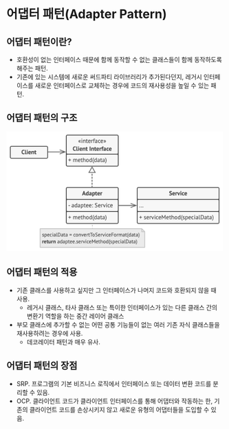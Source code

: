 # 어댑터 패턴(Adapter Pattern)

## 어댑터 패턴이란?

- 호환성이 없는 인터페이스 때문에 함께 동작할 수 없는 클래스들이 함께 동작하도록 해주는 패턴.
- 기존에 있는 시스템에 새로운 써드파티 라이브러리가 추가된다던지, 레거시 인터페이스를 새로운 인터페이스로
교체하는 경우에 코드의 재사용성을 높일 수 있는 패턴.

## 어댑터 패턴의 구조

![Adapter Pattern Structure](../../images/Adapter.png)

## 어댑터 패턴의 적용

- 기존 클래스를 사용하고 싶지만 그 인터페이스가 나머지 코드와 호환되지 않을 때 사용.
  - 레거시 클래스, 타사 클래스 또는 특이한 인터페이스가 있는 다른 클래스 간의 변환기 역할을 하는 중간 레이어 클래스
- 부모 클래스에 추가할 수 없는 어떤 공통 기능들이 없는 여러 기존 자식 클래스들을 재사용하려는 경우에 사용.
  - 데코레이터 패턴과 매우 유사.

## 어댑터 패턴의 장점

- SRP. 프로그램의 기본 비즈니스 로직에서 인터페이스 또는 데이터 변환 코드를 분리할 수 있음.
- OCP. 클라이언트 코드가 클라이언트 인터페이스를 통해 어댑터와 작동하는 한, 기존의 클라이언트 코드를 손상시키지 않고
새로운 유형의 어댑터들을 도입할 수 있음.
